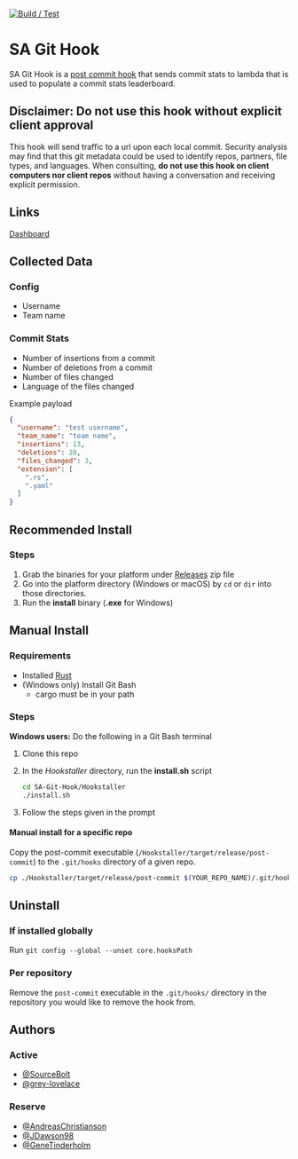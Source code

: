 [![Build / Test](https://github.com/sourceallies/SA-Git-Hook/actions/workflows/build.yml/badge.svg)](https://github.com/sourceallies/SA-Git-Hook/actions/workflows/build.yml)
# SA Git Hook

SA Git Hook is a [post commit hook](https://git-scm.com/book/en/v2/Customizing-Git-Git-Hooks) that sends commit stats to
lambda that is used to populate a commit stats leaderboard.

## Disclaimer: __Do not use this hook without explicit client approval__

This hook will send traffic to a url upon each local commit. Security analysis may find that this git metadata could be used to identify repos, partners, file types, and languages. When consulting, __do not use this hook on client computers nor client repos__ without having a conversation and receiving explicit permission.

## Links

[Dashboard](http://git-metrics.sandbox-dev.sourceallies.com)

## Collected Data

### Config

- Username
- Team name

### Commit Stats

- Number of insertions from a commit
- Number of deletions from a commit
- Number of files changed
- Language of the files changed

Example payload

```json
{
  "username": "test username",
  "team_name": "team name",
  "insertions": 13,
  "deletions": 28,
  "files_changed": 3,
  "extension": [
    ".rs",
    ".yaml"
  ]
}
```

## Recommended Install

### Steps
1. Grab the binaries for your platform under [Releases](https://github.com/sourceallies/SA-Git-Hook/releases/) zip file
1. Go into the platform directory (Windows or macOS) by `cd` or `dir` into those directories.
1. Run the __install__ binary (__.exe__ for Windows)

## Manual Install

### Requirements

- Installed [Rust](https://www.rust-lang.org/tools/install)
- (Windows only) Install Git Bash
  - cargo must be in your path

### Steps

__Windows users:__ Do the following in a Git Bash terminal

1. Clone this repo
1. In the _Hookstaller_ directory, run the __install.sh__ script

    ```bash
    cd SA-Git-Hook/Hookstaller
    ./install.sh
    ```

1. Follow the steps given in the prompt

#### Manual install for a specific repo

Copy the post-commit executable (`/Hookstaller/target/release/post-commit`) to the `.git/hooks` directory of a given repo.

  ```bash
  cp ./Hookstaller/target/release/post-commit $(YOUR_REPO_NAME)/.git/hooks)
  ```

## Uninstall

### If installed globally

Run `git config --global --unset core.hooksPath`

### Per repository

Remove the `post-commit` executable in the `.git/hooks/` directory in the repository you would like to remove the hook
from.

## Authors

### Active

- [@SourceBolt](https://github.com/SourceBolt)
- [@grey-lovelace](https://github.com/grey-lovelace)

### Reserve

- [@AndreasChristianson](https://github.com/AndreasChristianson)
- [@JDawson98](https://github.com/JDawson98)
- [@GeneTinderholm](https://github.com/GeneTinderholm)

